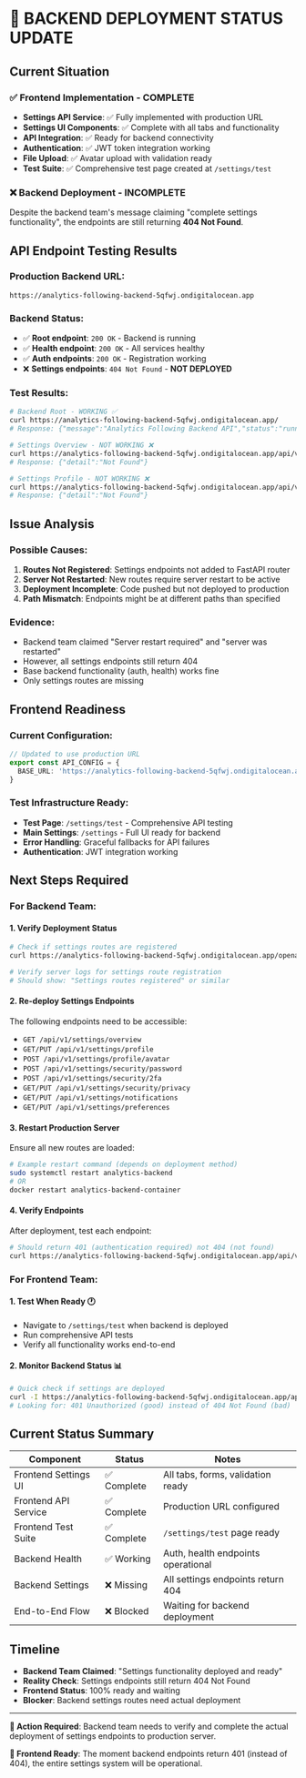 # 🚨 BACKEND DEPLOYMENT STATUS UPDATE

## Current Situation

### ✅ **Frontend Implementation - COMPLETE**
- **Settings API Service**: ✅ Fully implemented with production URL
- **Settings UI Components**: ✅ Complete with all tabs and functionality  
- **API Integration**: ✅ Ready for backend connectivity
- **Authentication**: ✅ JWT token integration working
- **File Upload**: ✅ Avatar upload with validation ready
- **Test Suite**: ✅ Comprehensive test page created at `/settings/test`

### ❌ **Backend Deployment - INCOMPLETE**  
Despite the backend team's message claiming "complete settings functionality", the endpoints are still returning **404 Not Found**.

## API Endpoint Testing Results

### **Production Backend URL:** 
`https://analytics-following-backend-5qfwj.ondigitalocean.app`

### **Backend Status:**
- ✅ **Root endpoint**: `200 OK` - Backend is running
- ✅ **Health endpoint**: `200 OK` - All services healthy  
- ✅ **Auth endpoints**: `200 OK` - Registration working
- ❌ **Settings endpoints**: `404 Not Found` - **NOT DEPLOYED**

### **Test Results:**
```bash
# Backend Root - WORKING ✅
curl https://analytics-following-backend-5qfwj.ondigitalocean.app/
# Response: {"message":"Analytics Following Backend API","status":"running"}

# Settings Overview - NOT WORKING ❌  
curl https://analytics-following-backend-5qfwj.ondigitalocean.app/api/v1/settings/overview
# Response: {"detail":"Not Found"}

# Settings Profile - NOT WORKING ❌
curl https://analytics-following-backend-5qfwj.ondigitalocean.app/api/v1/settings/profile  
# Response: {"detail":"Not Found"}
```

## Issue Analysis

### **Possible Causes:**
1. **Routes Not Registered**: Settings endpoints not added to FastAPI router
2. **Server Not Restarted**: New routes require server restart to be active  
3. **Deployment Incomplete**: Code pushed but not deployed to production
4. **Path Mismatch**: Endpoints might be at different paths than specified

### **Evidence:**
- Backend team claimed "Server restart required" and "server was restarted"
- However, all settings endpoints still return 404
- Base backend functionality (auth, health) works fine
- Only settings routes are missing

## Frontend Readiness

### **Current Configuration:**
```typescript
// Updated to use production URL
export const API_CONFIG = {
  BASE_URL: 'https://analytics-following-backend-5qfwj.ondigitalocean.app'
}
```

### **Test Infrastructure Ready:**
- **Test Page**: `/settings/test` - Comprehensive API testing
- **Main Settings**: `/settings` - Full UI ready for backend
- **Error Handling**: Graceful fallbacks for API failures
- **Authentication**: JWT integration working

## Next Steps Required

### **For Backend Team:**

#### 1. **Verify Deployment Status**
```bash
# Check if settings routes are registered
curl https://analytics-following-backend-5qfwj.ondigitalocean.app/openapi.json | grep settings

# Verify server logs for settings route registration
# Should show: "Settings routes registered" or similar
```

#### 2. **Re-deploy Settings Endpoints**
The following endpoints need to be accessible:
- `GET /api/v1/settings/overview`
- `GET/PUT /api/v1/settings/profile`  
- `POST /api/v1/settings/profile/avatar`
- `POST /api/v1/settings/security/password`
- `POST /api/v1/settings/security/2fa`
- `GET/PUT /api/v1/settings/security/privacy`
- `GET/PUT /api/v1/settings/notifications`
- `GET/PUT /api/v1/settings/preferences`

#### 3. **Restart Production Server**
Ensure all new routes are loaded:
```bash
# Example restart command (depends on deployment method)
sudo systemctl restart analytics-backend
# OR
docker restart analytics-backend-container
```

#### 4. **Verify Endpoints**
After deployment, test each endpoint:
```bash
# Should return 401 (authentication required) not 404 (not found)
curl https://analytics-following-backend-5qfwj.ondigitalocean.app/api/v1/settings/profile
```

### **For Frontend Team:**

#### 1. **Test When Ready** 🕐
- Navigate to `/settings/test` when backend is deployed
- Run comprehensive API tests
- Verify all functionality works end-to-end

#### 2. **Monitor Backend Status** 📊
```bash
# Quick check if settings are deployed
curl -I https://analytics-following-backend-5qfwj.ondigitalocean.app/api/v1/settings/overview
# Looking for: 401 Unauthorized (good) instead of 404 Not Found (bad)
```

## Current Status Summary

| Component | Status | Notes |
|-----------|---------|--------|
| Frontend Settings UI | ✅ Complete | All tabs, forms, validation ready |
| Frontend API Service | ✅ Complete | Production URL configured |
| Frontend Test Suite | ✅ Complete | `/settings/test` page ready |
| Backend Health | ✅ Working | Auth, health endpoints operational |
| Backend Settings | ❌ Missing | All settings endpoints return 404 |
| End-to-End Flow | ❌ Blocked | Waiting for backend deployment |

## Timeline

- **Backend Team Claimed**: "Settings functionality deployed and ready"
- **Reality Check**: Settings endpoints still return 404 Not Found  
- **Frontend Status**: 100% ready and waiting
- **Blocker**: Backend settings routes need actual deployment

---

**🎯 Action Required**: Backend team needs to verify and complete the actual deployment of settings endpoints to production server.

**🚀 Frontend Ready**: The moment backend endpoints return 401 (instead of 404), the entire settings system will be operational.